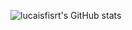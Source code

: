![lucaisfisrt's GitHub stats](https://github-readme-stats.vercel.app/api?username=lucaisfirst&show_icons=true&theme=radical)
